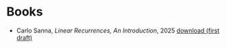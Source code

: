 # Books

- Carlo Sanna, *Linear Recurrences, An Introduction*, 2025
[download (first draft)](https://github.com/carlo-sanna-math/books/C_Sanna_Linear_Recurrences_An_Introduction_July_28_2025.pdf "download (first draft)")
